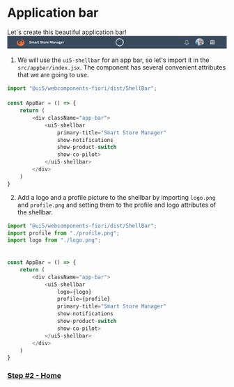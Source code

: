 # Application bar

Let`s create this beautiful application bar!
![Alt text](./step1.png?raw=true "App bar")

1. We will use the `ui5-shellbar` for an app bar, so let's import it in the `src/appbar/index.jsx`. The component has several convenient attributes that we are going to use.

```js
import "@ui5/webcomponents-fiori/dist/ShellBar";

const AppBar = () => {
	return (
		<div className="app-bar">
			<ui5-shellbar
				primary-title="Smart Store Manager"
				show-notifications
				show-product-switch
				show-co-pilot>
			</ui5-shellbar>
		</div>
	)
}
```

2. Add a logo and a profile picture to the shellbar by importing `logo.png` and `profile.png` and setting them to the profile and logo attributes of the shellbar.

```js
import "@ui5/webcomponents-fiori/dist/ShellBar";
import profile from "./profile.png";
import logo from "./logo.png";


const AppBar = () => {
	return (
		<div className="app-bar">
			<ui5-shellbar
				logo={logo}
				profile={profile}
				primary-title="Smart Store Manager"
				show-notifications
				show-product-switch
				show-co-pilot>
			</ui5-shellbar>
		</div>
	)
}
```

### [Step #2 - Home](./Step2_Home.md)
